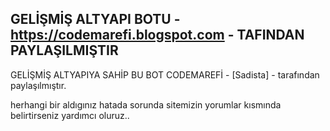 ## GELİŞMİŞ ALTYAPI BOTU - https://codemarefi.blogspot.com - TAFINDAN PAYLAŞILMIŞTIR
GELİŞMİŞ ALTYAPIYA SAHİP BU BOT CODEMAREFİ - [Sadista] - tarafından paylaşılmıştır.

herhangi bir aldıgınız hatada sorunda sitemizin yorumlar kısmında belirtirseniz yardımcı oluruz..
